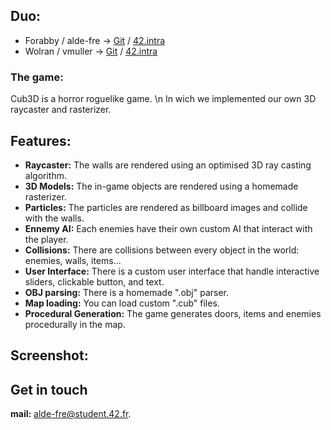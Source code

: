 ## Duo:
* Forabby / alde-fre ->	[Git](https://github.com/ForAbby-X) / [42.intra](https://profile.intra.42.fr/users/alde-fre)
* Wolran / vmuller ->	[Git](https://github.com/Wolran) / [42.intra](https://profile.intra.42.fr/users/vmuller)

### The game:
Cub3D is a horror roguelike game. \n
In wich we implemented our own 3D raycaster and rasterizer.

## Features:

- **Raycaster:** The walls are rendered using an optimised 3D ray casting algorithm.
- **3D Models:** The in-game objects are rendered using a homemade rasterizer.
- **Particles:** The particles are rendered as billboard images and collide with the walls.
- **Ennemy AI:** Each enemies have their own custom AI that interact with the player.
- **Collisions:** There are collisions between every object in the world: enemies, walls, items...
- **User Interface:** There is a custom user interface that handle interactive sliders, clickable button, and text.
- **OBJ parsing:** There is a homemade ".obj" parser.
- **Map loading:** You can load custom ".cub" files.
- **Procedural Generation:** The game generates doors, items and enemies procedurally in the map.

## Screenshot:


## Get in touch

**mail:** alde-fre@student.42.fr.
